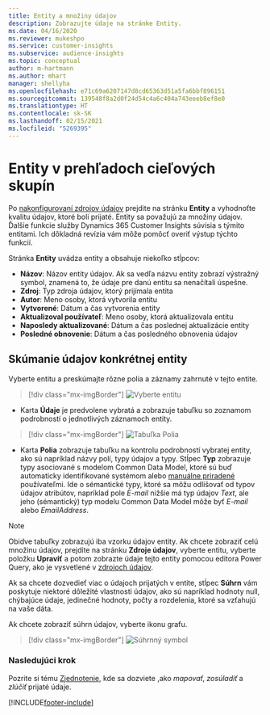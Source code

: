 ```yaml
---
title: Entity a množiny údajov
description: Zobrazujte údaje na stránke Entity.
ms.date: 04/16/2020
ms.reviewer: mukeshpo
ms.service: customer-insights
ms.subservice: audience-insights
ms.topic: conceptual
author: m-hartmann
ms.author: mhart
manager: shellyha
ms.openlocfilehash: e71c69a6207147d8cd65363d51a5fa6bbf896151
ms.sourcegitcommit: 139548f8a2d0f24d54c4a6c404a743eeeb8ef8e0
ms.translationtype: HT
ms.contentlocale: sk-SK
ms.lasthandoff: 02/15/2021
ms.locfileid: "5269395"
---
```

# <a name="entities-in-audience-insights"></a>Entity v prehľadoch cieľových skupín

Po [nakonfigurovaní zdrojov údajov](data-sources.md) prejdite na stránku **Entity** a vyhodnoťte kvalitu údajov, ktoré boli prijaté. Entity sa považujú za množiny údajov. Ďalšie funkcie služby Dynamics 365 Customer Insights súvisia s týmito entitami. Ich dôkladná revízia vám môže pomôcť overiť výstup týchto funkcií.

Stránka **Entity** uvádza entity a obsahuje niekoľko stĺpcov:

- **Názov**: Názov entity údajov. Ak sa vedľa názvu entity zobrazí výstražný symbol, znamená to, že údaje pre danú entitu sa nenačítali úspešne.
- **Zdroj**: Typ zdroja údajov, ktorý prijímala entita
- **Autor**: Meno osoby, ktorá vytvorila entitu
- **Vytvorené**: Dátum a čas vytvorenia entity
- **Aktualizoval používateľ**: Meno osoby, ktorá aktualizovala entitu
- **Naposledy aktualizované**: Dátum a čas poslednej aktualizácie entity
- **Posledné obnovenie**: Dátum a čas posledného obnovenia údajov

## <a name="exploring-a-specific-entitys-data"></a>Skúmanie údajov konkrétnej entity

Vyberte entitu a preskúmajte rôzne polia a záznamy zahrnuté v tejto entite.

> [!div class="mx-imgBorder"]
> ![Vyberte entitu](media/data-manager-entities-data.png "Vyberte entitu")

- Karta **Údaje** je predvolene vybratá a zobrazuje tabuľku so zoznamom podrobností o jednotlivých záznamoch entity.

> [!div class="mx-imgBorder"]
> ![Tabuľka Polia](media/data-manager-entities-fields.PNG "Tabuľka Polia")

- Karta **Polia** zobrazuje tabuľku na kontrolu podrobností vybratej entity, ako sú napríklad názvy polí, typy údajov a typy. Stĺpec **Typ** zobrazuje typy asociované s modelom Common Data Model, ktoré sú buď automaticky identifikované systémom alebo [manuálne priradené](map-entities.md) používateľmi. Ide o sémantické typy, ktoré sa môžu odlišovať od typov údajov atribútov, napríklad pole *E-mail* nižšie má typ údajov *Text*, ale jeho (sémantický) typ modelu Common Data Model môže byť *E-mail* alebo *EmailAddress*.

> [!NOTE]
> Obidve tabuľky zobrazujú iba vzorku údajov entity. Ak chcete zobraziť celú množinu údajov, prejdite na stránku **Zdroje údajov**, vyberte entitu, vyberte položku **Upraviť** a potom zobrazte údaje tejto entity pomocou editora Power Query, ako je vysvetlené v [zdrojoch údajov](data-sources.md).

Ak sa chcete dozvedieť viac o údajoch prijatých v entite, stĺpec **Súhrn** vám poskytuje niektoré dôležité vlastnosti údajov, ako sú napríklad hodnoty null, chýbajúce údaje, jedinečné hodnoty, počty a rozdelenia, ktoré sa vzťahujú na vaše dáta.

Ak chcete zobraziť súhrn údajov, vyberte ikonu grafu.

> [!div class="mx-imgBorder"]
> ![Súhrnný symbol](media/data-manager-entities-summary.png "Tabuľka so zhrnutím údajov")

### <a name="next-step"></a>Nasledujúci krok

Pozrite si tému [Zjednotenie](data-unification.md), kde sa dozviete ,ako *mapovať*, *zosúladiť* a *zlúčiť* prijaté údaje.


[!INCLUDE[footer-include](../includes/footer-banner.md)]